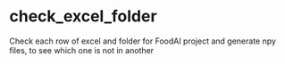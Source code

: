 # check_excel_folder

Check each row of excel and folder for FoodAI project and generate npy files, to see which one is not in another

